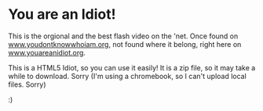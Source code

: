 # You are an Idiot!
This is the orgional and the best flash video on the 'net.  Once found on www.youdontknowwhoiam.org, not found where it belong, right here on www.youareanidiot.org.

This is a HTML5 Idiot, so you can use it easily!
It is a zip file, so it may take a while to download. Sorry 
(I'm using a chromebook, so I can't upload local files. Sorry)

:)
